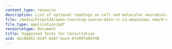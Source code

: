 ```yaml
---
content_type: resource
description: List of optional readings on cell and molecular neurobiology.
file: /media/https%3A/open-learning-course-data-rc.s3.amazonaws.com/9-013j-cell-and-molecular-neurobiology-spring-2008/dac00d51814f6e87bac46fe99fa9d748_suggested_texts.pdf
file_type: application/pdf
resourcetype: Document
title: Suggested Texts for Consultation
uid: dac00d51-814f-6e87-bac4-6fe99fa9d748
---
```

